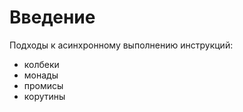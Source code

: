 # Введение

<secondary-label ref="todo"/>

Подходы к асинхронному выполнению инструкций:

- колбеки
- монады
- промисы
- корутины

